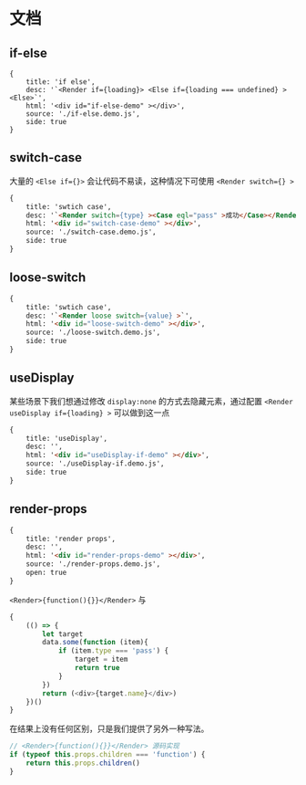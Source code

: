 
# 文档


## if-else

````code
{
    title: 'if else',
    desc: '`<Render if={loading}> <Else if={loading === undefined} > <Else>`',
    html: '<div id="if-else-demo" ></div>',
    source: './if-else.demo.js',
    side: true
}
````

## switch-case

大量的 `<Else if={}>` 会让代码不易读，这种情况下可使用 `<Render switch={} >`

````html
{
    title: 'swtich case',
    desc: '`<Render switch={type} ><Case eql="pass" >成功</Case></Render>`',
    html: '<div id="switch-case-demo" ></div>',
    source: './switch-case.demo.js',
    side: true
}
````

## loose-switch

````html
{
    title: 'swtich case',
    desc: '`<Render loose switch={value} >`',
    html: '<div id="loose-switch-demo" ></div>',
    source: './loose-switch.demo.js',
    side: true
}
````

## useDisplay

某些场景下我们想通过修改 `display:none` 的方式去隐藏元素，通过配置 `<Render useDisplay if={loading} >` 可以做到这一点

````html
{
    title: 'useDisplay',
    desc: '',
    html: '<div id="useDisplay-if-demo" ></div>',
    source: './useDisplay-if.demo.js',
    side: true
}
````

## render-props

````html
{
    title: 'render props',
    desc: '',
    html: '<div id="render-props-demo" ></div>',
    source: './render-props.demo.js',
    open: true
}
````

`<Render>{function(){}}</Render>` 与

```js
{
    (() => {
        let target
        data.some(function (item){
            if (item.type === 'pass') {
                target = item
                return true
            }
        })
        return (<div>{target.name}</div>)
    })()
}
```

在结果上没有任何区别，只是我们提供了另外一种写法。

```js
// <Render>{function(){}}</Render> 源码实现
if (typeof this.props.children === 'function') {
    return this.props.children()
}
```
